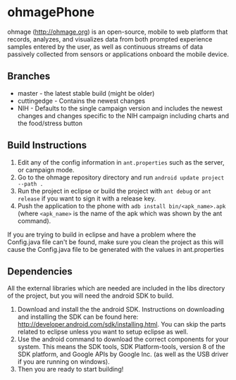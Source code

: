 ohmagePhone
============

ohmage (http://ohmage.org) is an open-source, mobile to web platform that records, 
analyzes, and visualizes data from both prompted experience samples entered by the 
user, as well as continuous streams of data passively collected from sensors or 
applications onboard the mobile device. 

Branches
--------

* master - the latest stable build (might be older)
* cuttingedge - Contains the newest changes
* NIH - Defaults to the single campaign version and includes the newest changes and changes
specific to the NIH campaign including charts and the food/stress button


Build Instructions
------------------

1. Edit any of the config information in `ant.properties` such as the server, or campaign mode.
2. Go to the ohmage repository directory and run `android update project --path .`
3. Run the project in eclipse or build the project with `ant debug` or `ant release` if
you want to sign it with a release key.
4. Push the application to the phone with `adb install bin/<apk_name>.apk` (where `<apk_name>` is
the name of the apk which was shown by the ant command).

If you are trying to build in eclipse and have a problem where the Config.java file can't be
found, make sure you clean the project as this will cause the Config.java file to be generated
with the values in ant.properties


Dependencies
------------

All the external libraries which are needed are included in the libs directory of the project,
but you will need the android SDK to build. 

1. Download and install the the android SDK. Instructions on downloading and installing the
SDK can be found here: http://developer.android.com/sdk/installing.html. You can skip the parts
related to eclipse unless you want to setup eclipse as well.
2. Use the android command to download the correct components for your system. This means the SDK
tools, SDK Platform-tools, version 8 of the SDK platform, and Google APIs by Google Inc. (as well
as the USB driver if you are running on windows).
3. Then you are ready to start building!
